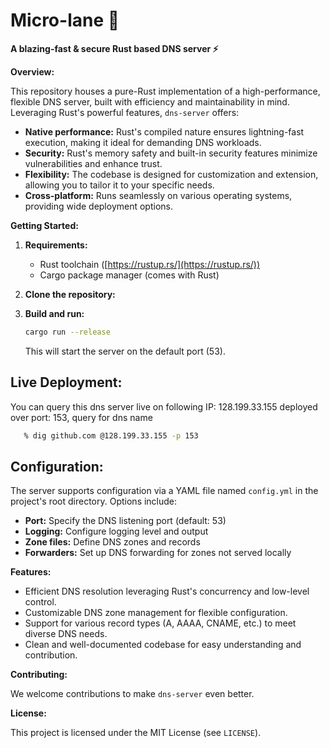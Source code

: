 # Micro-lane 🚓
**A blazing-fast & secure Rust based DNS server ⚡️**

**Overview:**

This repository houses a pure-Rust implementation of a high-performance, flexible DNS server, built with efficiency and maintainability in mind.  Leveraging Rust's powerful features, `dns-server` offers:

- **Native performance:** Rust's compiled nature ensures lightning-fast execution, making it ideal for demanding DNS workloads. ️
- **Security:** Rust's memory safety and built-in security features minimize vulnerabilities and enhance trust. ️
- **Flexibility:** The codebase is designed for customization and extension, allowing you to tailor it to your specific needs. 
- **Cross-platform:** Runs seamlessly on various operating systems, providing wide deployment options. 

**Getting Started:**

1. **Requirements:**
   - Rust toolchain ([https://rustup.rs/](https://rustup.rs/))
   - Cargo package manager (comes with Rust)

2. **Clone the repository:**

3. **Build and run:**

   ```bash
   cargo run --release
   ```

   This will start the server on the default port (53).

## **Live Deployment:**
You can query this dns server live on following IP: 128.199.33.155 deployed over port: 153, query for dns name

```bash
   % dig github.com @128.199.33.155 -p 153
```

## **Configuration:**

The server supports configuration via a YAML file named `config.yml` in the project's root directory. Options include:

- **Port:** Specify the DNS listening port (default: 53)
- **Logging:** Configure logging level and output
- **Zone files:** Define DNS zones and records
- **Forwarders:** Set up DNS forwarding for zones not served locally


**Features:**

- Efficient DNS resolution leveraging Rust's concurrency and low-level control. 
- Customizable DNS zone management for flexible configuration. ️
- Support for various record types (A, AAAA, CNAME, etc.) to meet diverse DNS needs. 
- Clean and well-documented codebase for easy understanding and contribution. 

**Contributing:**

We welcome contributions to make `dns-server` even better. 

**License:**

This project is licensed under the MIT License (see `LICENSE`).
